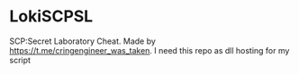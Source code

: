 # LokiSCPSL
SCP:Secret Laboratory Cheat. Made by https://t.me/cringengineer_was_taken. I need this repo as dll hosting for my script
